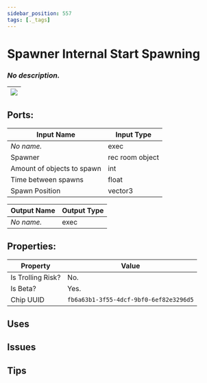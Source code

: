 ```yaml
---
sidebar_position: 557
tags: [._tags]
---
```


# Spawner Internal Start Spawning


### *No description.*

| ![](https://images-ext-2.discordapp.net/external/MPmIaQzlEPmgGWlgi-WxBBXt0Bjv_zWPkg1y1f_sy3s/https/www.recroomcircuits.com/image/circuit/absolute-value?width=206&height=108) |
|-----|

## Ports:

| Input Name | Input Type |
|-----------|-----------|
| *No name.* | exec |
| Spawner | rec room object |
| Amount of objects to spawn | int |
| Time between spawns | float |
| Spawn Position | vector3 |

| Output Name | Output Type |
|-----------|-----------|
| *No name.* | exec |

## Properties:

| Property  | Value |
|-------------------|-----------|
| Is Trolling Risk? | No. |
| Is Beta? | Yes. |
| Chip UUID | `fb6a63b1-3f55-4dcf-9bf0-6ef82e3296d5` |

## Uses

## Issues

## Tips